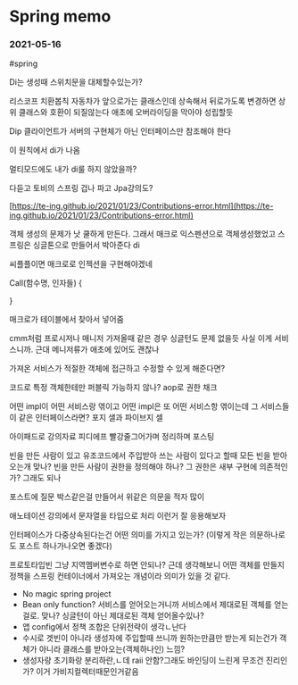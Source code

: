 # Spring memo
### 2021-05-16
#spring


Di는 생성때 스위치문을 대체할수있는가?

리스코프 치환봅칙
자동차가 앞으로가는 클래스인데 상속해서 뒤로가도록 변경하면 상위 클래스와 호환이 되질않는다 애초에 오버라이딩을 막아야 성립할둣

Dip
클라이언트가 서버의 구현체가 아닌 인터페이스만 참조해야 한다

이 원칙에서 di가 나옴

멀티모드에도 내가 di룰 하지 않았을까?

다듣고 토비의 스프링 겁나 파고
Jpa강의도?

 [https://te-ing.github.io/2021/01/23/Contributions-error.html](https://te-ing.github.io/2021/01/23/Contributions-error.html) 


객체 생성의 문제가 낫 쿨하게 만든다.
그래서 매크로 익스펜션으로 객체생성했었고 스프링은 싱글톤으로 만들어서 박아준다 di



씨플플이면 매크로로 인젝션을 구현해야겠네

Call(함수명, 인자들)
{


}

매크로가 테이블에서 찾아서 넣어줌



cmm처럼 프로시저나 매니저 가져올때 같은 경우 싱글턴도 문제 없을듯 사실 이게 서비스니까. 근대 메니저류가 애초에 있어도 괜찮나

가져온 서비스가 적절한 객체에 접근하고 수정할 수 있게 해준다면?


코드로 특정 객체한테만 퍼블릭 가능하지 않나?
aop로 권한 채크

어떤 impl이 어떤 서비스랑 엮이고 어떤 impl은 또 어떤 서비스항 엮이는데 그 서비스들이 같은 인터페이스라면? 포지 샐과 파이브지 셀

아이패드로 강의자료 피디에프 빨강줄그어가며 정리하며 포스팅

빈을 만든 사람이 있고 유조코드에서 주입받아 쓰는 사람이 있다고 할때 모든 빈을 받아오는개 맞나? 빈을 만든 사람이 권한을 정의해야 하나? 그 권한은 새부 구현에 의존적인가? 그래도 되나

포스트에 질문 박스같은걸 만들어서 위같은 의문을 적자 많이

애노테이션 강의에서 문자열을 타입으로 처리 이런거 잘 응용해보자


인터페이스가 다중상속된다는건 어떤 의미를 가지고 있는가?
(이렇게 작은 의문하나로도 포스트 하나가나오면 좋겠다)




프로토타입빈
그냥 지역멤버변수로 하면 안되나? 근데 생각해보니 어떤 객체를 만들지 정책을 스프링 컨테이너에서 가져오는 개념이라 의미가 있을 것 같다.




- No magic spring project
- Bean only function? 서비스를 얻어오는거니까 서비스에서 제대로된 객체를 얻는걸로. 맞나? 싱글턴이 아닌 제대로된 객체 얻어올수있나?
- 앱 config에서 정책 조합은 단위전략이 생각ㄴ난다
- 수시로 겟빈이 아니라 생성자에 주입할때 쓰니까 원하는만큼만 받는게 되는건가 객체가 아니라 클래스를 받아오는(객체하나인) 느낌?
- 생성자랑 초기화랑 분리하란,ㄴ데 raii 안함?그래도 바인딩이 느린게 무조건 진리인가? 이거 가비지컬렉터때문인거같음

